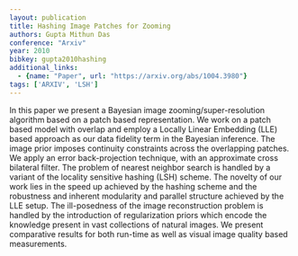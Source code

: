 ```yaml
---
layout: publication
title: Hashing Image Patches for Zooming
authors: Gupta Mithun Das
conference: "Arxiv"
year: 2010
bibkey: gupta2010hashing
additional_links:
  - {name: "Paper", url: "https://arxiv.org/abs/1004.3980"}
tags: ['ARXIV', 'LSH']
---
```

In this paper we present a Bayesian image zooming/super-resolution algorithm based on a patch based representation. We work on a patch based model with overlap and employ a Locally Linear Embedding (LLE) based approach as our data fidelity term in the Bayesian inference. The image prior imposes continuity constraints across the overlapping patches. We apply an error back-projection technique, with an approximate cross bilateral filter. The problem of nearest neighbor search is handled by a variant of the locality sensitive hashing (LSH) scheme. The novelty of our work lies in the speed up achieved by the hashing scheme and the robustness and inherent modularity and parallel structure achieved by the LLE setup. The ill-posedness of the image reconstruction problem is handled by the introduction of regularization priors which encode the knowledge present in vast collections of natural images. We present comparative results for both run-time as well as visual image quality based measurements.
